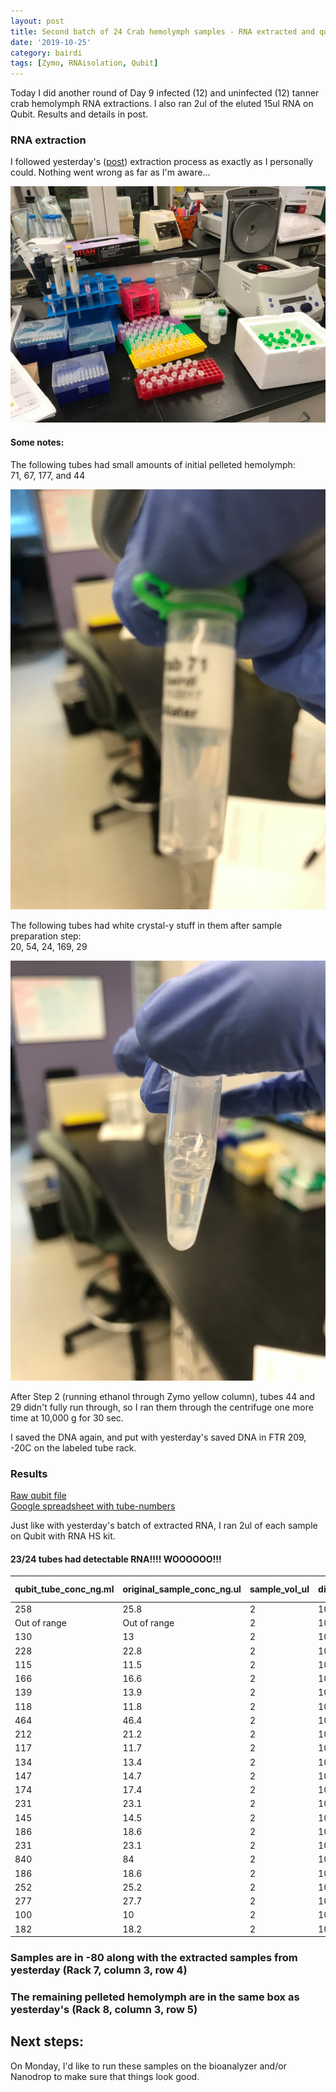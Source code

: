```yaml
---
layout: post
title: Second batch of 24 Crab hemolymph samples - RNA extracted and qubit results
date: '2019-10-25'
category: bairdi
tags: [Zymo, RNAisolation, Qubit]
---
```

Today I did another round of Day 9 infected (12) and uninfected (12) tanner crab hemolymph RNA extractions. I also ran 2ul of the eluted 15ul RNA on Qubit. Results and details in post. 

### RNA extraction
I followed yesterday's ([post](https://grace-ac.github.io/extract-RNA/)) extraction process as exactly as I personally could. Nothing went wrong as far as I'm aware... 

![img](../notebook-images/102519-crab-rna-extraction/extraction-setup.jpg)

#### Some notes: 

The following tubes had small amounts of initial pelleted hemolymph:     
71, 67, 177, and 44

![img](../notebook-images/102519-crab-rna-extraction/low-hemo.jpg)

The following tubes had white crystal-y stuff in them after sample preparation step:    
20, 54, 24, 169, 29 

![img](../notebook-images/102519-crab-rna-extraction/crystal-y-stuff.jpg)

After Step 2 (running ethanol through Zymo yellow column), tubes 44 and 29 didn't fully run through, so I ran them through the centrifuge one more time at 10,000 g for 30 sec.

I saved the DNA again, and put with yesterday's saved DNA in FTR 209, -20C on the labeled tube rack. 

### Results
[Raw qubit file](https://github.com/RobertsLab/project-crab/blob/master/data/Qubit_data/QubitData_2019-10-25_17-19-44.csv)   
[Google spreadsheet with tube-numbers](https://docs.google.com/spreadsheets/d/1sB0KzlVfUvodIXCwXpmM7phBDcJu8BMQEMuUMbhkf_Y/edit?usp=sharing)

Just like with yesterday's batch of extracted RNA, I ran 2ul of each sample on Qubit with RNA HS kit. 

#### 23/24 tubes had detectable RNA!!!! WOOOOOO!!!

| qubit_tube_conc_ng.ml | original_sample_conc_ng.ul | sample_vol_ul | dilution_factor | tube_number | extraction_method | ul_sample-used | elution_vol_ul | total-yield_ng |
|-----------------------|----------------------------|---------------|-----------------|-------------|-------------------|----------------|----------------|----------------|
| 258                   | 25.8                       | 2             | 100             | 29          | Zymo_microprep    | 35             | 15             | 335.4          |
| Out of range          | Out of range               | 2             | 100             | 44          | Zymo_microprep    | 35             | 15             | #VALUE!        |
| 130                   | 13                         | 2             | 100             | 1           | Zymo_microprep    | 35             | 15             | 169            |
| 228                   | 22.8                       | 2             | 100             | 177         | Zymo_microprep    | 35             | 15             | 296.4          |
| 115                   | 11.5                       | 2             | 100             | 95          | Zymo_microprep    | 35             | 15             | 149.5          |
| 166                   | 16.6                       | 2             | 100             | 124         | Zymo_microprep    | 35             | 15             | 215.8          |
| 139                   | 13.9                       | 2             | 100             | 67          | Zymo_microprep    | 35             | 15             | 180.7          |
| 118                   | 11.8                       | 2             | 100             | 7           | Zymo_microprep    | 35             | 15             | 153.4          |
| 464                   | 46.4                       | 2             | 100             | 169         | Zymo_microprep    | 35             | 15             | 603.2          |
| 212                   | 21.2                       | 2             | 100             | 24          | Zymo_microprep    | 35             | 15             | 275.6          |
| 117                   | 11.7                       | 2             | 100             | 11          | Zymo_microprep    | 35             | 15             | 152.1          |
| 134                   | 13.4                       | 2             | 100             | 5           | Zymo_microprep    | 35             | 15             | 174.2          |
| 147                   | 14.7                       | 2             | 100             | 166         | Zymo_microprep    | 35             | 15             | 191.1          |
| 174                   | 17.4                       | 2             | 100             | 17          | Zymo_microprep    | 35             | 15             | 226.2          |
| 231                   | 23.1                       | 2             | 100             | 117         | Zymo_microprep    | 35             | 15             | 300.3          |
| 145                   | 14.5                       | 2             | 100             | 102         | Zymo_microprep    | 35             | 15             | 188.5          |
| 186                   | 18.6                       | 2             | 100             | 151         | Zymo_microprep    | 35             | 15             | 241.8          |
| 231                   | 23.1                       | 2             | 100             | 170         | Zymo_microprep    | 35             | 15             | 300.3          |
| 840                   | 84                         | 2             | 100             | 172         | Zymo_microprep    | 35             | 15             | 1092           |
| 186                   | 18.6                       | 2             | 100             | 158         | Zymo_microprep    | 35             | 15             | 241.8          |
| 252                   | 25.2                       | 2             | 100             | 54          | Zymo_microprep    | 35             | 15             | 327.6          |
| 277                   | 27.7                       | 2             | 100             | 20          | Zymo_microprep    | 35             | 15             | 360.1          |
| 100                   | 10                         | 2             | 100             | 63          | Zymo_microprep    | 35             | 15             | 130            |
| 182                   | 18.2                       | 2             | 100             | 71          | Zymo_microprep    | 35             | 15             | 236.6          |

### Samples are in -80 along with the extracted samples from yesterday (Rack 7, column 3, row 4) 
### The remaining pelleted hemolymph are in the same box as yesterday's (Rack 8, column 3, row 5) 

## Next steps:
On Monday, I'd like to run these samples on the bioanalyzer and/or Nanodrop to make sure that things look good. 

